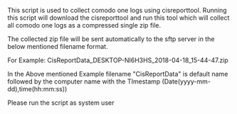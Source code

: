 This script is used to collect comodo one logs using cisreporttool.
Running this script will download the cisreporttool and run this tool which will collect all comodo one logs as a  compressed single zip file.

The collected zip file will be sent automatically to the sftp server in the  below mentioned filename format.

For Example:
CisReportData_DESKTOP-NI6H3HS_2018-04-18_15-44-47.zip

In the Above mentioned Example filename "CisReportData" is default name followed by the computer name with the TImestamp (Date(yyyy-mm-dd),time(hh:mm:ss))
 

Please run the script as system user 